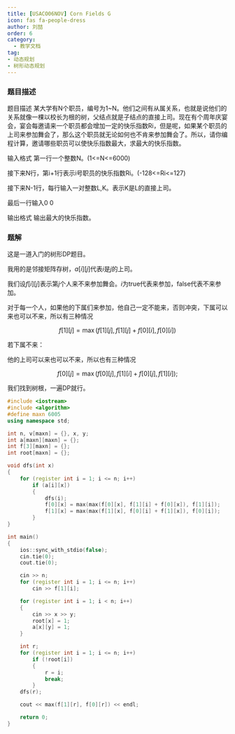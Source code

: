 ```yaml
---
title: [USACO06NOV] Corn Fields G
icon: fas fa-people-dress
author: 刘喆
order: 6
category:
  - 教学文档
tag:
- 动态规划
- 树形动态规划
---
```


### 题目描述

题目描述
某大学有N个职员，编号为1~N。他们之间有从属关系，也就是说他们的关系就像一棵以校长为根的树，父结点就是子结点的直接上司。现在有个周年庆宴会，宴会每邀请来一个职员都会增加一定的快乐指数Ri，但是呢，如果某个职员的上司来参加舞会了，那么这个职员就无论如何也不肯来参加舞会了。所以，请你编程计算，邀请哪些职员可以使快乐指数最大，求最大的快乐指数。

输入格式
第一行一个整数N。(1<=N<=6000)

接下来N行，第i+1行表示i号职员的快乐指数Ri。(-128<=Ri<=127)

接下来N-1行，每行输入一对整数L,K。表示K是L的直接上司。

最后一行输入0 0

输出格式
输出最大的快乐指数。

### 题解

这是一道入门的树形DP题目。

我用的是邻接矩阵存树，$a[i][j]$代表$i$是$j$的上司。

我们设$f[i][j]$表示第$j$个人来不来参加舞会。$i$为true代表来参加，false代表不来参加。

对于每一个人，如果他的下属们来参加，他自己一定不能来，否则冲突，下属可以来也可以不来，所以有三种情况

$$f[1][j] = \max(f[1][j],f[1][j] + f[0][i],f[0][i])$$

若下属不来：

他的上司可以来也可以不来，所以也有三种情况

$$f[0][j] = \max(f[0][j], f[1][i] + f[0][j], f[1][i]);$$

我们找到树根，一遍DP就行。

```cpp
#include <iostream>
#include <algorithm>
#define maxn 6005
using namespace std;

int n, v[maxn] = {}, x, y;
int a[maxn][maxn] = {};
int f[3][maxn] = {};
int root[maxn] = {};

void dfs(int x)
{
    for (register int i = 1; i <= n; i++)
        if (a[i][x])
        {
            dfs(i);
            f[0][x] = max(max(f[0][x], f[1][i] + f[0][x]), f[1][i]);
            f[1][x] = max(max(f[1][x], f[0][i] + f[1][x]), f[0][i]);
        }
}

int main()
{
    ios::sync_with_stdio(false);
    cin.tie(0);
    cout.tie(0);

    cin >> n;
    for (register int i = 1; i <= n; i++)
        cin >> f[1][i];

    for (register int i = 1; i < n; i++)
    {
        cin >> x >> y;
        root[x] = 1;
        a[x][y] = 1;
    }

    int r;
    for (register int i = 1; i <= n; i++)
        if (!root[i])
        {
            r = i;
            break;
        }
    dfs(r);

    cout << max(f[1][r], f[0][r]) << endl;

    return 0;
}
```
